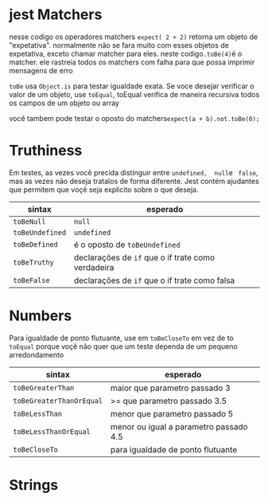 # jest Matchers

nesse codigo os operadores matchers ``` expect( 2 + 2) ``` retorna um objeto de
"expetativa". normalmente não se fara muito com esses objetos de expetativa,
exceto chamar matcher para eles. neste codigo``` .toBe(4) ```é o matcher. ele rastreia todos os matchers com falha para que possa imprimir mensagens de erro

```toBe``` usa ```Object.is``` para testar igualdade exata. Se voce desejar verificar o valor de um objeto, use ```toEqual```, toEqual verifica de maneira recursiva todos os campos de um objeto ou array

vocẽ tambem pode testar o oposto do matchers``` expect(a + b).not.toBe(0); ```

# Truthiness

Em testes, as vezes vocẽ precida distinguir entre ```undefined,  null```e ``` false```,
mas as vezes não deseja tratalos de forma diferente. Jest contém ajudantes que permitem que voçê seja explicito sobre o que deseja.

| sintax | esperado |
| --- | --- |
| `toBeNull` | `null ` |
| `toBeUndefined` | `undefined ` |
| `toBeDefined` | é o oposto de `toBeUndefined` |
| `toBeTruthy` | declarações de `if` que o if trate como verdadeira |
| `toBeFalse` | declarações de `if` que o if trate como falsa |


# Numbers

Para igualdade de ponto flutuante, use em `toBeCloseTo` em vez de to `toEqual` porque voçẽ não quer que um teste dependa de um pequeno arredondamento

| sintax | esperado |
| --- | --- |
|`toBeGreaterThan`| maior que parametro passado 3|
|`toBeGreaterThanOrEqual`| >= que parametro passado 3.5|
|`toBeLessThan`| menor que parametro passado 5|
|`toBeLessThanOrEqual`| menor ou igual a parametro passado 4.5 |
|`toBeCloseTo`| para igualdade de ponto flutuante |

# Strings